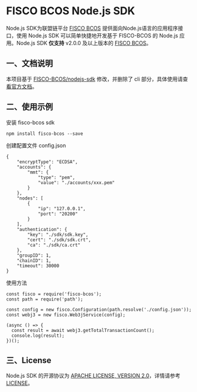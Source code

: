# FISCO BCOS Node.js SDK

Node.js SDK为联盟链平台 [FISCO BCOS](https://github.com/FISCO-BCOS/FISCO-BCOS/tree/master) 提供面向Node.js语言的应用程序接口，使用 Node.js SDK 可以简单快捷地开发基于 FISCO-BCOS 的 Node.js 应用。Node.js SDK **仅支持** v2.0.0 及以上版本的 [FISCO BCOS](https://github.com/FISCO-BCOS/FISCO-BCOS/tree/master)。


## 一、文档说明
本项目基于 [FISCO-BCOS/nodejs-sdk](https://github.com/FISCO-BCOS/nodejs-sdk) 修改，并删除了 cli 部分，具体使用请查[看官方文档](https://github.com/FISCO-BCOS/nodejs-sdk)。

## 二、使用示例
安装 fisco-bcos sdk
```
npm install fisco-bcos --save
```
创建配置文件 config.json
```
{
    "encryptType": "ECDSA",
    "accounts": {
        "mmt": {
            "type": "pem",
            "value": "./accounts/xxx.pem"
        }
    },
    "nodes": [
        {
            "ip": "127.0.0.1",
            "port": "20200"
        }
    ],
    "authentication": {
        "key": "./sdk/sdk.key",
        "cert": "./sdk/sdk.crt",
        "ca": "./sdk/ca.crt"
    },
    "groupID": 1,
    "chainID": 1,
    "timeout": 30000
}
```

使用方法
```
const fisco = require('fisco-bcos');
const path = require('path');

const config = new fisco.Configuration(path.resolve('./config.json'));
const webj3 = new fisco.Web3jService(config);

(async () => {
  const result = await webj3.getTotalTransactionCount();
  console.log(result);
})();
```


## 三、License

Node.js SDK 的开源协议为 [APACHE LICENSE, VERSION 2.0](https://www.apache.org/licenses/LICENSE-2.0.txt)，详情请参考 [LICENSE](./LICENSE)。
